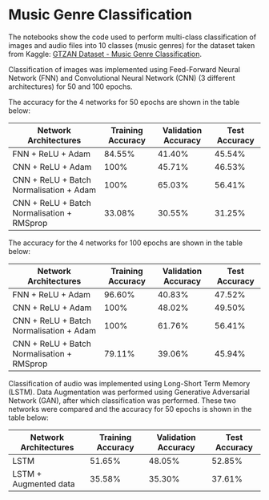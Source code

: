 # Music Genre Classification

The notebooks show the code used to perform multi-class classification of images and audio files into 10 classes (music genres) for the dataset taken from Kaggle: [GTZAN Dataset - Music Genre Classification](https://www.kaggle.com/datasets/andradaolteanu/gtzan-dataset-music-genre-classification). 

Classification of images was implemented using Feed-Forward Neural Network (FNN) and Convolutional Neural Network (CNN) (3 different architectures) for 50 and 100 epochs. 

The accuracy for the 4 networks for 50 epochs are shown in the table below: 

| Network Architectures | Training Accuracy | Validation Accuracy | Test Accuracy |
| --- | --- | --- | --- |
| FNN + ReLU + Adam | 84.55% | 41.40% | 45.54% |
| CNN + ReLU + Adam | 100% | 45.71% | 46.53% |
| CNN + ReLU + Batch Normalisation + Adam | 100% | 65.03% | 56.41% |
| CNN + ReLU + Batch Normalisation + RMSprop | 33.08% | 30.55% | 31.25% | 

The accuracy for the 4 networks for 100 epochs are shown in the table below: 

| Network Architectures | Training Accuracy | Validation Accuracy | Test Accuracy |
| --- | --- | --- | --- |
| FNN + ReLU + Adam | 96.60% | 40.83% | 47.52% |
| CNN + ReLU + Adam | 100% | 48.02% | 49.50% |
| CNN + ReLU + Batch Normalisation + Adam | 100% | 61.76% | 56.41% |
| CNN + ReLU + Batch Normalisation + RMSprop | 79.11% | 39.06% | 45.94% | 

Classification of audio was implemented using Long-Short Term Memory (LSTM). Data Augmentation was performed using Generative Adversarial Network (GAN), after which classification was performed. These two networks were compared and the accuracy for 50 epochs is shown in the table below:

| Network Architectures | Training Accuracy | Validation Accuracy | Test Accuracy |
| --- | --- | --- | --- |
| LSTM | 51.65% | 48.05% | 52.85% |
| LSTM + Augmented data | 35.58% | 35.30% | 37.61% |
